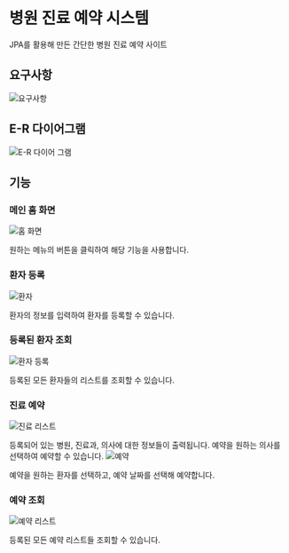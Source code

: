# 병원 진료 예약 시스템
JPA를 활용해 만든 간단한 병원 진료 예약 사이트

## 요구사항
![요구사항](./images/Requirement.png)

## E-R 다이어그램
![E-R 다이어 그램](./images/E-R.jpg)

## 기능
### 메인 홈 화면
![홈 화면](./images/Home.png)

원하는 메뉴의 버튼을 클릭하여 해당 기능을 사용합니다.
### 환자 등록
![환자](./images/Patient.png)

환자의 정보를 입력하여 환자를 등록할 수 있습니다.
### 등록된 환자 조회
![환자 등록](./images/PatientList.png)

등록된 모든 환자들의 리스트를 조회할 수 있습니다.
### 진료 예약
![진료 리스트](./images/TreatmentList.png)

등록되어 있는 병원, 진료과, 의사에 대한 정보들이 출력됩니다. 예약을 원하는 의사를 선택하여 예약할 수 있습니다.
![예약](./images/Reservation.png)

예약을 원하는 환자를 선택하고, 예약 날짜를 선택해 예약합니다.
### 예약 조회
![예약 리스트](./images/ReservationList.png)

등록된 모든 예약 리스트들 조회할 수 있습니다.
